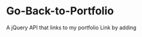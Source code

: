 # Go-Back-to-Portfolio
A jQuery API that links to my portfolio
Link by adding <script src='https://dvasquez4155.github.io/Go-Back-to-Portfolio/goBack.js'></script>
